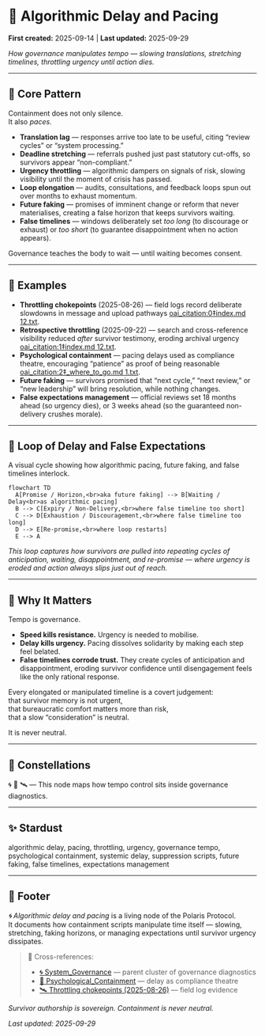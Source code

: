 # 🦯 Algorithmic Delay and Pacing  
**First created:** 2025-09-14 | **Last updated:** 2025-09-29  

*How governance manipulates tempo — slowing translations, stretching timelines, throttling urgency until action dies.*  

---

## 🧩 Core Pattern  

Containment does not only silence.  
It also *paces*.  

- **Translation lag** — responses arrive too late to be useful, citing “review cycles” or “system processing.”  
- **Deadline stretching** — referrals pushed just past statutory cut-offs, so survivors appear “non-compliant.”  
- **Urgency throttling** — algorithmic dampers on signals of risk, slowing visibility until the moment of crisis has passed.  
- **Loop elongation** — audits, consultations, and feedback loops spun out over months to exhaust momentum.  
- **Future faking** — promises of imminent change or reform that never materialises, creating a false horizon that keeps survivors waiting.  
- **False timelines** — windows deliberately set *too long* (to discourage or exhaust) or *too short* (to guarantee disappointment when no action appears).  

Governance teaches the body to wait — until waiting becomes consent.  

---

## 🧾 Examples  

- **Throttling chokepoints** (2025-08-26) — field logs record deliberate slowdowns in message and upload pathways [oai_citation:0‡index.md 12.txt](file-service://file-67ZKa9usAoXNfHKTEnzdBo).  
- **Retrospective throttling** (2025-09-22) — search and cross-reference visibility reduced *after* survivor testimony, eroding archival urgency [oai_citation:1‡index.md 12.txt](file-service://file-67ZKa9usAoXNfHKTEnzdBo).  
- **Psychological containment** — pacing delays used as compliance theatre, encouraging “patience” as proof of being reasonable [oai_citation:2‡_where_to_go.md 1.txt](file-service://file-UL2r2skTpE2uCkGNXpHw7V).  
- **Future faking** — survivors promised that “next cycle,” “next review,” or “new leadership” will bring resolution, while nothing changes.  
- **False expectations management** — official reviews set 18 months ahead (so urgency dies), or 3 weeks ahead (so the guaranteed non-delivery crushes morale).

---

## 🔄 Loop of Delay and False Expectations  

A visual cycle showing how algorithmic pacing, future faking, and false timelines interlock.  

```mermaid
flowchart TD
  A[Promise / Horizon,<br>aka future faking] --> B[Waiting / Delay<br>as algorithmic pacing]
  B --> C[Expiry / Non-Delivery,<br>where false timeline too short]
  C --> D[Exhaustion / Discouragement,<br>where false timeline too long]
  D --> E[Re-promise,<br>where loop restarts]
  E --> A
```

*This loop captures how survivors are pulled into repeating cycles of anticipation, waiting, disappointment, and re-promise — where urgency is eroded and action always slips just out of reach.*

---

## 🧭 Why It Matters  

Tempo is governance.  
- **Speed kills resistance.** Urgency is needed to mobilise.  
- **Delay kills urgency.** Pacing dissolves solidarity by making each step feel belated.  
- **False timelines corrode trust.** They create cycles of anticipation and disappointment, eroding survivor confidence until disengagement feels like the only rational response.  

Every elongated or manipulated timeline is a covert judgement:  
that survivor memory is not urgent,  
that bureaucratic comfort matters more than risk,  
that a slow “consideration” is neutral.  

It is never neutral.  

---

## 🌌 Constellations  

🌀 🧿 🛰️ — This node maps how tempo control sits inside governance diagnostics.  

---

## ✨ Stardust  

algorithmic delay, pacing, throttling, urgency, governance tempo, psychological containment, systemic delay, suppression scripts, future faking, false timelines, expectations management  

---

## 🏮 Footer  

*🌀 Algorithmic delay and pacing* is a living node of the Polaris Protocol.  
It documents how containment scripts manipulate time itself — slowing, stretching, faking horizons, or managing expectations until survivor urgency dissipates.  

> 📡 Cross-references:  
> - [🌀 System_Governance](../🌀_System_Governance) — parent cluster of governance diagnostics  
> - [🧠 Psychological_Containment](../Metadata_Sabotage_Network/Narrative_And_Psych_Ops/🧠_psychological_containment.md) — delay as compliance theatre  
> - [🛰️ Throttling chokepoints (2025-08-26)](../Disruption_Kit/Field_Logs/🛰️_throttling_chokepoints_2025-08-26.md) — field log evidence  

*Survivor authorship is sovereign. Containment is never neutral.*  

_Last updated: 2025-09-29_  
